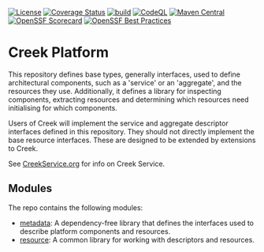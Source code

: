 [![License](https://img.shields.io/badge/License-Apache%202.0-blue.svg)](https://opensource.org/licenses/Apache-2.0)
[![Coverage Status](https://coveralls.io/repos/github/creek-service/creek-platform/badge.svg?branch=main)](https://coveralls.io/github/creek-service/creek-platform?branch=main)
[![build](https://github.com/creek-service/creek-platform/actions/workflows/build.yml/badge.svg)](https://github.com/creek-service/creek-platform/actions/workflows/build.yml)
[![CodeQL](https://github.com/creek-service/creek-platform/actions/workflows/codeql.yml/badge.svg)](https://github.com/creek-service/creek-platform/actions/workflows/codeql.yml)
[![Maven Central](https://img.shields.io/maven-central/v/org.creekservice/creek-platform-metadata.svg)](https://central.sonatype.dev/search?q=creek-platform-*)
[![OpenSSF Scorecard](https://api.securityscorecards.dev/projects/github.com/creek-service/creek-platform/badge)](https://api.securityscorecards.dev/projects/github.com/creek-service/creek-platform)
[![OpenSSF Best Practices](https://bestpractices.coreinfrastructure.org/projects/6899/badge)](https://bestpractices.coreinfrastructure.org/projects/6899)

# Creek Platform

This repository defines base types, generally interfaces, used to define architectural components, 
such as a 'service' or an 'aggregate', and the resources they use.  Additionally, it defines
a library for inspecting components, extracting resources and determining which resources 
need initialising for which components.

Users of Creek will implement the service and aggregate descriptor interfaces defined in this repository.
They should not directly implement the base resource interfaces. These are designed to be extended by 
extensions to Creek.

See [CreekService.org](https://www.creekservice.org) for info on Creek Service.

## Modules

The repo contains the following modules:

* [metadata](metadata): A dependency-free library that defines the interfaces used to describe platform components and resources.
* [resource](resource): A common library for working with descriptors and resources.
